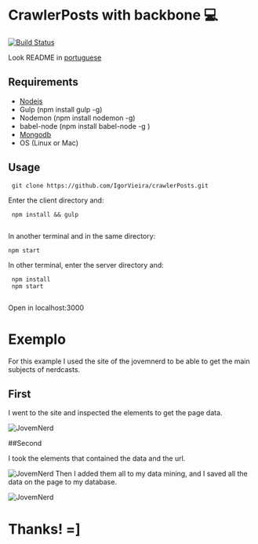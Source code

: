 # CrawlerPosts with backbone :computer: 
[![Build Status](https://travis-ci.org/IgorVieira/crawlerPosts.svg?branch=master)](https://travis-ci.org/IgorVieira/crawlerPosts)

Look README in [portuguese](https://github.com/IgorVieira/crawlerPosts/blob/master/Portuguese.md)

## Requirements

- [Nodejs](https://nodejs.org/en/)
- Gulp (npm install gulp -g)
- Nodemon (npm install nodemon -g)
- babel-node (npm install babel-node -g )
- [Mongodb](https://www.mongodb.com/)
- OS (Linux or Mac)  


## Usage

```
 git clone https://github.com/IgorVieira/crawlerPosts.git
```
 
Enter the client directory and:

```
 npm install && gulp


```


In another terminal and in the same directory:
```
npm start

````

In other terminal, enter the server directory and:

```
 npm install
 npm start
 
```

Open in localhost:3000

# Exemplo

For this example I used the site of the jovemnerd to be able to get the main subjects of nerdcasts.

## First

I went to the site and inspected the elements to get the page data.

![JovemNerd](https://github.com/IgorVieira/crawlerPosts/blob/master/images/foto1.png?raw=true)

##Second

I took the elements that contained the data and the url.

![JovemNerd](https://github.com/IgorVieira/crawlerPosts/blob/master/images/foto2.png?raw=true)
Then I added them all to my data mining, and I saved all the data on the page to my database.

![JovemNerd](https://github.com/IgorVieira/crawlerPosts/blob/master/images/foto3.png?raw=true)


# Thanks! =]






